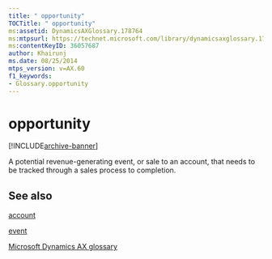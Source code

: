 ```yaml
---
title: " opportunity"
TOCTitle: " opportunity"
ms:assetid: DynamicsAXGlossary.178764
ms:mtpsurl: https://technet.microsoft.com/library/dynamicsaxglossary.178764(v=AX.60)
ms:contentKeyID: 36057687
author: Khairunj
ms.date: 08/25/2014
mtps_version: v=AX.60
f1_keywords:
- Glossary.opportunity
---
```


# opportunity


[!INCLUDE[archive-banner](includes/archive-banner.md)]

A potential revenue-generating event, or sale to an account, that needs to be tracked through a sales process to completion.

## See also

[account](account.md)

[event](event.md)

[Microsoft Dynamics AX glossary](glossary/microsoft-dynamics-ax-glossary.md)

  



